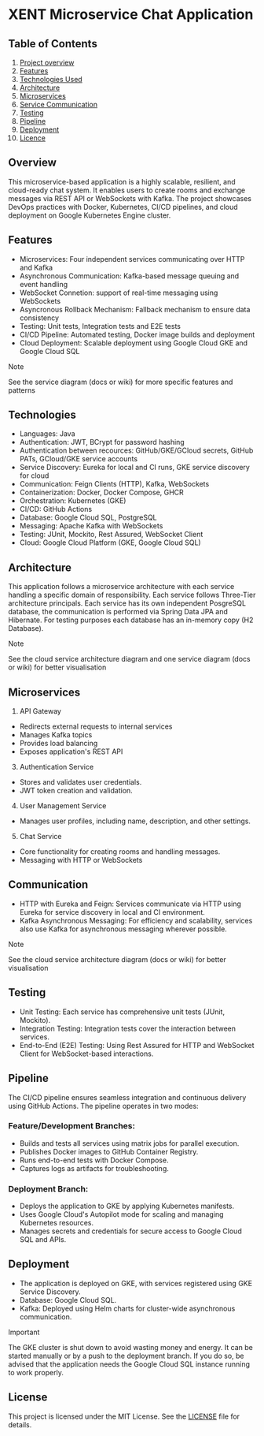 # XENT Microservice Chat Application


## Table of Contents

1. [Project overview](#Overview)
2. [Features](#Features)
3. [Technologies Used](#Technologies)
4. [Architecture](#Architecture)
5. [Microservices](#Microservices)
6. [Service Communication](#Communication)
7. [Testing](#Testing)
8. [Pipeline](#Pipeline)
9. [Deployment](#Deployment)
10. [Licence](#Licence)

 
## Overview

This microservice-based application is a highly scalable, resilient, and cloud-ready chat system.
It enables users to create rooms and exchange messages via REST API or WebSockets with Kafka.
The project showcases DevOps practices with Docker, Kubernetes, CI/CD pipelines, and cloud deployment on Google Kubernetes Engine cluster.

## Features

* Microservices: Four independent services communicating over HTTP and Kafka
* Asynchronous Communication: Kafka-based message queuing and event handling
* WebSocket Connetion: support of real-time messaging using WebSockets
* Asyncronous Rollback Mechanism: Fallback mechanism to ensure data consistency
* Testing: Unit tests, Integration tests and E2E tests
* CI/CD Pipeline: Automated testing, Docker image builds and deployment
* Cloud Deployment: Scalable deployment using Google Cloud GKE and Google Cloud SQL

> [!NOTE]
> See the service diagram (docs or wiki) for more specific features and patterns

## Technologies

* Languages: Java
* Authentication: JWT, BCrypt for password hashing
* Authentication between recources: GitHub/GKE/GCloud secrets, GitHub PATs, GCloud/GKE service accounts 
* Service Discovery: Eureka for local and CI runs, GKE service discovery for cloud
* Communication: Feign Clients (HTTP), Kafka, WebSockets
* Containerization: Docker, Docker Compose, GHCR
* Orchestration: Kubernetes (GKE)
* CI/CD: GitHub Actions
* Database: Google Cloud SQL, PostgreSQL
* Messaging: Apache Kafka with WebSockets
* Testing: JUnit, Mockito, Rest Assured, WebSocket Client
* Cloud: Google Cloud Platform (GKE, Google Cloud SQL)

## Architecture

This application follows a microservice architecture with each service handling a specific domain of responsibility. Each service follows 
Three-Tier architecture principals. Each service has its own independent PosgreSQL database, the communication is performed via Spring Data JPA and Hibernate.
For testing purposes each database has an in-memory copy (H2 Database).

> [!NOTE]
> See the cloud service architecture diagram and one service diagram (docs or wiki) for better visualisation

## Microservices

1. API Gateway
* Redirects external requests to internal services
* Manages Kafka topics
* Provides load balancing
* Exposes application's REST API
3. Authentication Service
* Stores and validates user credentials.
* JWT token creation and validation.
4. User Management Service
* Manages user profiles, including name, description, and other settings.
5. Chat Service
* Core functionality for creating rooms and handling messages.
* Messaging with HTTP or WebSockets

## Communication

* HTTP with Eureka and Feign: Services communicate via HTTP using Eureka for service discovery in local and CI environment.
* Kafka Asynchronous Messaging: For efficiency and scalability, services also use Kafka for asynchronous messaging wherever possible.
  
> [!NOTE]
> See the cloud service architecture diagram (docs or wiki) for better visualisation

## Testing

* Unit Testing: Each service has comprehensive unit tests (JUnit, Mockito).
* Integration Testing: Integration tests cover the interaction between services.
* End-to-End (E2E) Testing: Using Rest Assured for HTTP and WebSocket Client for WebSocket-based interactions.

## Pipeline

The CI/CD pipeline ensures seamless integration and continuous delivery using GitHub Actions. The pipeline operates in two modes:

### Feature/Development Branches:
* Builds and tests all services using matrix jobs for parallel execution.
* Publishes Docker images to GitHub Container Registry.
* Runs end-to-end tests with Docker Compose.
* Captures logs as artifacts for troubleshooting.

### Deployment Branch:
* Deploys the application to GKE by applying Kubernetes manifests.
* Uses Google Cloud's Autopilot mode for scaling and managing Kubernetes resources.
* Manages secrets and credentials for secure access to Google Cloud SQL and APIs.

## Deployment

* The application is deployed on GKE, with services registered using GKE Service Discovery.
* Database: Google Cloud SQL.
* Kafka: Deployed using Helm charts for cluster-wide asynchronous communication.

 > [!IMPORTANT]
> The GKE cluster is shut down to avoid wasting money and energy. It can be started manually or by a push to the deployment branch.
> If you do so, be advised that the application needs the Google Cloud SQL instance running to work properly. 


## License

This project is licensed under the MIT License. See the [LICENSE](./LICENSE) file for details.
